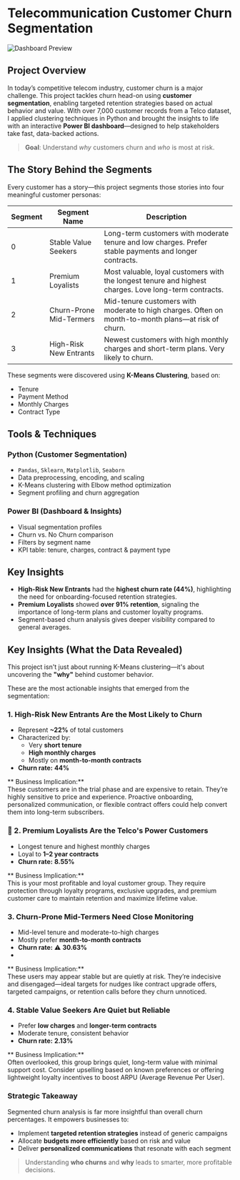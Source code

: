 # Telecommunication Customer Churn Segmentation
![Dashboard Preview](./Screenshot.png) <!-- Update this if you rename or relocate the image -->

## Project Overview
In today’s competitive telecom industry, customer churn is a major challenge. This project tackles churn head-on using **customer segmentation**, 
enabling targeted retention strategies based on actual behavior and value.
With over 7,000 customer records from a Telco dataset, I applied clustering techniques in Python and brought the insights to life with an interactive 
**Power BI dashboard**—designed to help stakeholders take fast, data-backed actions.

> **Goal**: Understand *why* customers churn and *who* is most at risk.

## The Story Behind the Segments
Every customer has a story—this project segments those stories into four meaningful customer personas:

| Segment | Segment Name | Description |
|--------|--------------|-------------|
| 0 | Stable Value Seekers | Long-term customers with moderate tenure and low charges. Prefer stable payments and longer contracts. |
| 1 | Premium Loyalists | Most valuable, loyal customers with the longest tenure and highest charges. Love long-term contracts. |
| 2 | Churn-Prone Mid-Termers | Mid-tenure customers with moderate to high charges. Often on month-to-month plans—at risk of churn. |
| 3 | High-Risk New Entrants | Newest customers with high monthly charges and short-term plans. Very likely to churn. |

These segments were discovered using **K-Means Clustering**, based on:
- Tenure
- Payment Method
- Monthly Charges
- Contract Type

##  Tools & Techniques
### Python (Customer Segmentation)
- `Pandas`, `Sklearn`, `Matplotlib`, `Seaborn`
- Data preprocessing, encoding, and scaling
- K-Means clustering with Elbow method optimization
- Segment profiling and churn aggregation

### Power BI (Dashboard & Insights)
- Visual segmentation profiles
- Churn vs. No Churn comparison
- Filters by segment name
- KPI table: tenure, charges, contract & payment type

## Key Insights

- **High-Risk New Entrants** had the **highest churn rate (44%)**, highlighting the need for onboarding-focused retention strategies.
- **Premium Loyalists** showed **over 91% retention**, signaling the importance of long-term plans and customer loyalty programs.
- Segment-based churn analysis gives deeper visibility compared to general averages.

## Key Insights (What the Data Revealed)
This project isn't just about running K-Means clustering—it's about uncovering the **"why"** behind customer behavior. 

These are the most actionable insights that emerged from the segmentation:

### 1. High-Risk New Entrants Are the Most Likely to Churn
- Represent **~22%** of total customers
- Characterized by:
  - Very **short tenure**
  - **High monthly charges**
  - Mostly on **month-to-month contracts**
- **Churn rate:** **44%**

** Business Implication:**  
These customers are in the trial phase and are expensive to retain. They’re highly sensitive to price and experience. Proactive onboarding, 
personalized communication, or flexible contract offers could help convert them into long-term subscribers.

### 🔹 2. Premium Loyalists Are the Telco's Power Customers
- Longest tenure and highest monthly charges
- Loyal to **1–2 year contracts**
- **Churn rate:**  **8.55%**

** Business Implication:**  
This is your most profitable and loyal customer group. They require protection through loyalty programs, exclusive upgrades, and premium customer care to maintain retention and maximize lifetime value.

###  3. Churn-Prone Mid-Termers Need Close Monitoring
- Mid-level tenure and moderate-to-high charges
- Mostly prefer **month-to-month contracts**
- **Churn rate:** ⚠ **30.63%**
- 
** Business Implication:**  
These users may appear stable but are quietly at risk. They’re indecisive and disengaged—ideal targets for nudges like contract upgrade offers,
targeted campaigns, or retention calls before they churn unnoticed.

### 4. Stable Value Seekers Are Quiet but Reliable
- Prefer **low charges** and **longer-term contracts**
- Moderate tenure, consistent behavior
- **Churn rate:**  **2.13%**

** Business Implication:**  
Often overlooked, this group brings quiet, long-term value with minimal support cost. Consider upselling based on known preferences or offering lightweight 
loyalty incentives to boost ARPU (Average Revenue Per User).

### Strategic Takeaway

Segmented churn analysis is far more insightful than overall churn percentages. It empowers businesses to:

-  Implement **targeted retention strategies** instead of generic campaigns
-  Allocate **budgets more efficiently** based on risk and value
-  Deliver **personalized communications** that resonate with each segment

> Understanding **who churns** and **why** leads to smarter, more profitable decisions.


